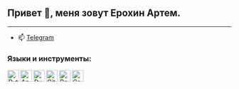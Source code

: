 ## Привет 👋, меня зовут Ерохин Артем.
___
- 📫 [Telegram](https://t.me/yerokhin_artem)

### Языки и инструменты:
<img align="left" alt="Python" width="26px" src="https://github.com/ArtemYerokhin/ArtemYerokhin/assets/110336811/00b06ca2-09b5-48dc-94c4-2f70a72f2630" />
<img align="left" alt="Anaconda" width="26px" src="https://github.com/ArtemYerokhin/ArtemYerokhin/assets/110336811/49952e58-39e2-4bcd-b9b6-34c6959392be" />
<img align="left" alt="PyCharm" width="26px" src="https://upload.wikimedia.org/wikipedia/commons/thumb/1/1d/PyCharm_Icon.svg/1200px-PyCharm_Icon.svg.png" />
<img align="left" alt="Git" width="26px" src="https://github.com/ArtemYerokhin/ArtemYerokhin/assets/110336811/321a35df-678d-4b54-bb8e-968fdc15a498" />
<img align="left" alt="PgSQL" width="26px" src="https://github.com/ArtemYerokhin/ArtemYerokhin/assets/110336811/50090bd9-44cb-4766-be70-1d67b2671e8a" />
<img align="left" alt="CatBoost" width="26px" height="26" src="https://dildehdrg5ol8.cloudfront.net/images/%252540catboost-edd4f133aa13d952f3f4b3fca40b9182.png" />

